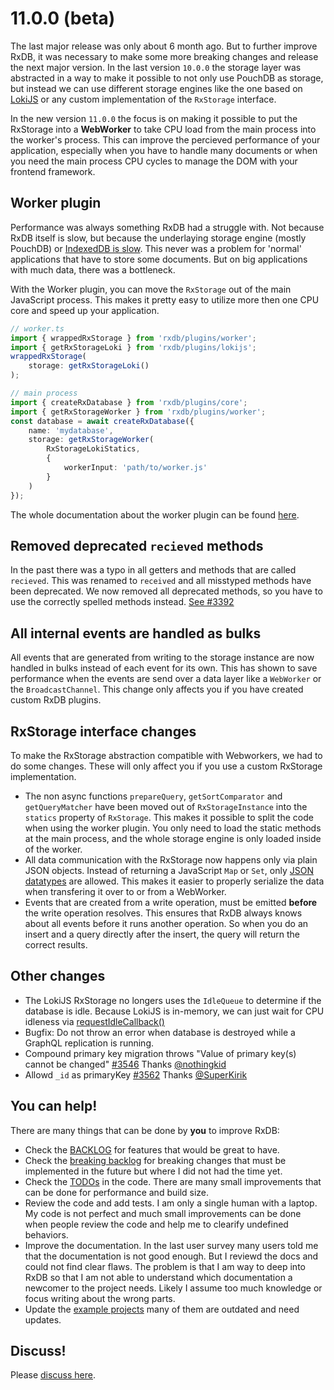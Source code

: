 # 11.0.0 (beta)

The last major release was only about 6 month ago. But to further improve RxDB, it was necessary to make some more breaking changes and release the next major version.
In the last version `10.0.0` the storage layer was abstracted in a way to make it possible to not only use PouchDB as storage, but instead we can use different storage engines like the one based on [LokiJS](../../docs-src/rx-storage-lokijs.md) or any custom implementation of the `RxStorage` interface.

In the new version `11.0.0` the focus is on making it possible to put the RxStorage into a **WebWorker** to take CPU load from the main process into the worker's process. This can improve the percieved performance of your application, especially when you have to handle many documents or when you need the main process CPU cycles to manage the DOM with your frontend framework.

## Worker plugin

Performance was always something RxDB had a struggle with. Not because RxDB itself is slow, but because the underlaying storage engine (mostly PouchDB) or [IndexedDB is slow](../../docs-src/slow-indexeddb.md). This never was a problem for 'normal' applications that have to store some documents. But on big applications with much data, there was a bottleneck.

With the Worker plugin, you can move the `RxStorage` out of the main JavaScript process. This makes it pretty easy to utilize more then one CPU core and speed up your application.

```ts
// worker.ts
import { wrappedRxStorage } from 'rxdb/plugins/worker';
import { getRxStorageLoki } from 'rxdb/plugins/lokijs';
wrappedRxStorage(
    storage: getRxStorageLoki()
);
```

```ts
// main process
import { createRxDatabase } from 'rxdb/plugins/core';
import { getRxStorageWorker } from 'rxdb/plugins/worker';
const database = await createRxDatabase({
    name: 'mydatabase',
    storage: getRxStorageWorker(
        RxStorageLokiStatics,
        {
            workerInput: 'path/to/worker.js'
        }
    )
});
```

The whole documentation about the worker plugin can be found [here](../../docs-src/rx-storage-worker.md).

## Removed deprecated `recieved` methods

In the past there was a typo in all getters and methods that are called `recieved`.
This was renamed to `received` and all misstyped methods have been deprecated.
We now removed all deprecated methods, so you have to use the correctly spelled methods instead.
[See #3392](https://github.com/pubkey/rxdb/pull/3392)

## All internal events are handled as bulks

All events that are generated from writing to the storage instance are now handled in bulks instead of each event for its own. This has shown to save performance when the events are send over a data layer like a `WebWorker` or the `BroadcastChannel`. This change only affects you if you have created custom RxDB plugins.

## RxStorage interface changes

To make the RxStorage abstraction compatible with Webworkers, we had to do some changes. These will only affect you if you use a custom RxStorage implementation.

- The non async functions `prepareQuery`, `getSortComparator` and `getQueryMatcher` have been moved out of `RxStorageInstance` into the `statics` property of `RxStorage`. This makes it possible to split the code when using the worker plugin. You only need to load the static methods at the main process, and the whole storage engine is only loaded inside of the worker.
- All data communication with the RxStorage now happens only via plain JSON objects. Instead of returning a JavaScript `Map` or `Set`, only [JSON datatypes](https://www.w3schools.com/js/js_json_datatypes.asp) are allowed. This makes it easier to properly serialize the data when transfering it over to or from a WebWorker.
- Events that are created from a write operation, must be emitted **before** the write operation resolves. This ensures that RxDB always knows about all events before it runs another operation. So when you do an insert and a query directly after the insert, the query will return the correct results.

## Other changes

- The LokiJS RxStorage no longers uses the `IdleQueue` to determine if the database is idle. Because LokiJS is in-memory, we can just wait for CPU idleness via [requestIdleCallback()](https://developer.mozilla.org/en-US/docs/Web/API/Window/requestIdleCallback)
- Bugfix: Do not throw an error when database is destroyed while a GraphQL replication is running.
- Compound primary key migration throws "Value of primary key(s) cannot be changed" [#3546](https://github.com/pubkey/rxdb/pull/3546) Thanks [@nothingkid](https://github.com/nothingkid)
- Allowd `_id` as primaryKey [#3562](https://github.com/pubkey/rxdb/pull/3562) Thanks [@SuperKirik](https://github.com/SuperKirik)


## You can help!

There are many things that can be done by **you** to improve RxDB:

- Check the [BACKLOG](https://github.com/pubkey/rxdb/blob/master/orga/BACKLOG.md) for features that would be great to have.
- Check the [breaking backlog](https://github.com/pubkey/rxdb/blob/master/orga/before-next-major.md) for breaking changes that must be implemented in the future but where I did not had the time yet.
- Check the [TODOs](https://github.com/pubkey/rxdb/search?q=TODO) in the code. There are many small improvements that can be done for performance and build size.
- Review the code and add tests. I am only a single human with a laptop. My code is not perfect and much small improvements can be done when people review the code and help me to clearify undefined behaviors.
- Improve the documentation. In the last user survey many users told me that the documentation is not good enough. But I reviewd the docs and could not find clear flaws. The problem is that I am way to deep into RxDB so that I am not able to understand which documentation a newcomer to the project needs. Likely I assume too much knowledge or focus writing about the wrong parts.
- Update the [example projects](https://github.com/pubkey/rxdb/tree/master/examples) many of them are outdated and need updates.


## Discuss!

Please [discuss here](https://github.com/pubkey/rxdb/issues/3555).
